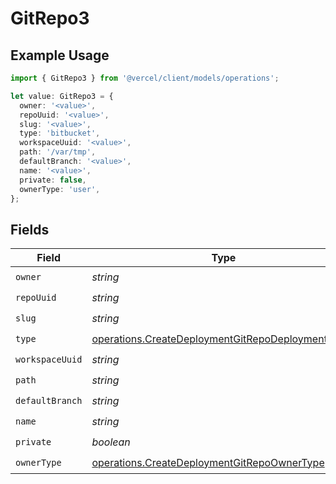 # GitRepo3

## Example Usage

```typescript
import { GitRepo3 } from '@vercel/client/models/operations';

let value: GitRepo3 = {
  owner: '<value>',
  repoUuid: '<value>',
  slug: '<value>',
  type: 'bitbucket',
  workspaceUuid: '<value>',
  path: '/var/tmp',
  defaultBranch: '<value>',
  name: '<value>',
  private: false,
  ownerType: 'user',
};
```

## Fields

| Field           | Type                                                                                                                   | Required           | Description |
| --------------- | ---------------------------------------------------------------------------------------------------------------------- | ------------------ | ----------- |
| `owner`         | _string_                                                                                                               | :heavy_check_mark: | N/A         |
| `repoUuid`      | _string_                                                                                                               | :heavy_check_mark: | N/A         |
| `slug`          | _string_                                                                                                               | :heavy_check_mark: | N/A         |
| `type`          | [operations.CreateDeploymentGitRepoDeploymentsType](../../models/operations/createdeploymentgitrepodeploymentstype.md) | :heavy_check_mark: | N/A         |
| `workspaceUuid` | _string_                                                                                                               | :heavy_check_mark: | N/A         |
| `path`          | _string_                                                                                                               | :heavy_check_mark: | N/A         |
| `defaultBranch` | _string_                                                                                                               | :heavy_check_mark: | N/A         |
| `name`          | _string_                                                                                                               | :heavy_check_mark: | N/A         |
| `private`       | _boolean_                                                                                                              | :heavy_check_mark: | N/A         |
| `ownerType`     | [operations.CreateDeploymentGitRepoOwnerType](../../models/operations/createdeploymentgitrepoownertype.md)             | :heavy_check_mark: | N/A         |
